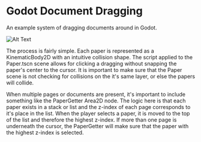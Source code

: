 # Godot Document Dragging

An example system of dragging documents around in Godot.

![Alt Text](https://github.com/erdavids/Godot-Document-Dragging/blob/master/GitHubGif.gif)

The process is fairly simple. Each paper is represented as a KinematicBody2D with an intuitive collision shape. The script applied to the Paper.tscn scene allows for clicking a dragging without snapping the paper's center to the cursor. It is important to make sure that the Paper scene is not checking for collisions on the it's same layer, or else the papers will collide.

When multiple pages or documents are present, it's important to include something like the PaperGetter Area2D node. The logic here is that each paper exists in a stack or list and the z-index of each page corresponds to it's place in the list. When the player selects a paper, it is moved to the top of the list and therefore the highest z-index. If more than one page is underneath the cursor, the PaperGetter will make sure that the paper with the highest z-index is selected.


